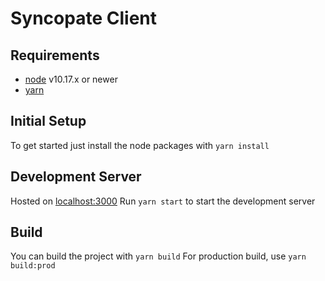 # Syncopate Client

## Requirements
- [node](https://nodejs.org/) v10.17.x or newer
- [yarn](https://classic.yarnpkg.com/en/docs/install)

## Initial Setup
To get started just install the node packages with
`yarn install`

## Development Server
Hosted on [localhost:3000](localhost:3000)
Run `yarn start` to start the development server

## Build
You can build the project with
`yarn build`
For production build, use
`yarn build:prod`
